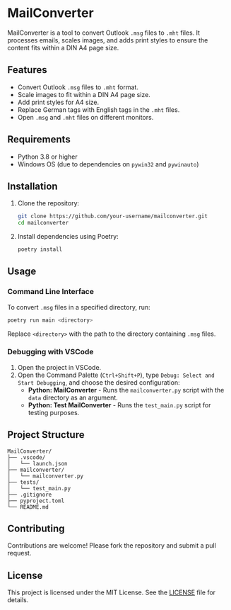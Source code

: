 # MailConverter

MailConverter is a tool to convert Outlook `.msg` files to `.mht` files. It processes emails, scales images, and adds print styles to ensure the content fits within a DIN A4 page size.

## Features

- Convert Outlook `.msg` files to `.mht` format.
- Scale images to fit within a DIN A4 page size.
- Add print styles for A4 size.
- Replace German tags with English tags in the `.mht` files.
- Open `.msg` and `.mht` files on different monitors.

## Requirements

- Python 3.8 or higher
- Windows OS (due to dependencies on `pywin32` and `pywinauto`)

## Installation

1. Clone the repository:
    ```sh
    git clone https://github.com/your-username/mailconverter.git
    cd mailconverter
    ```

2. Install dependencies using Poetry:
    ```sh
    poetry install
    ```

## Usage

### Command Line Interface

To convert `.msg` files in a specified directory, run:
```sh
poetry run main <directory>
```
Replace `<directory>` with the path to the directory containing `.msg` files.

### Debugging with VSCode

1. Open the project in VSCode.
2. Open the Command Palette (`Ctrl+Shift+P`), type `Debug: Select and Start Debugging`, and choose the desired configuration:
    - **Python: MailConverter** - Runs the `mailconverter.py` script with the `data` directory as an argument.
    - **Python: Test MailConverter** - Runs the `test_main.py` script for testing purposes.

## Project Structure

```
MailConverter/
├── .vscode/
│   └── launch.json
├── mailconverter/
│   └── mailconverter.py
├── tests/
│   └── test_main.py
├── .gitignore
├── pyproject.toml
└── README.md
```

## Contributing

Contributions are welcome! Please fork the repository and submit a pull request.

## License

This project is licensed under the MIT License. See the [LICENSE](LICENSE) file for details.
````